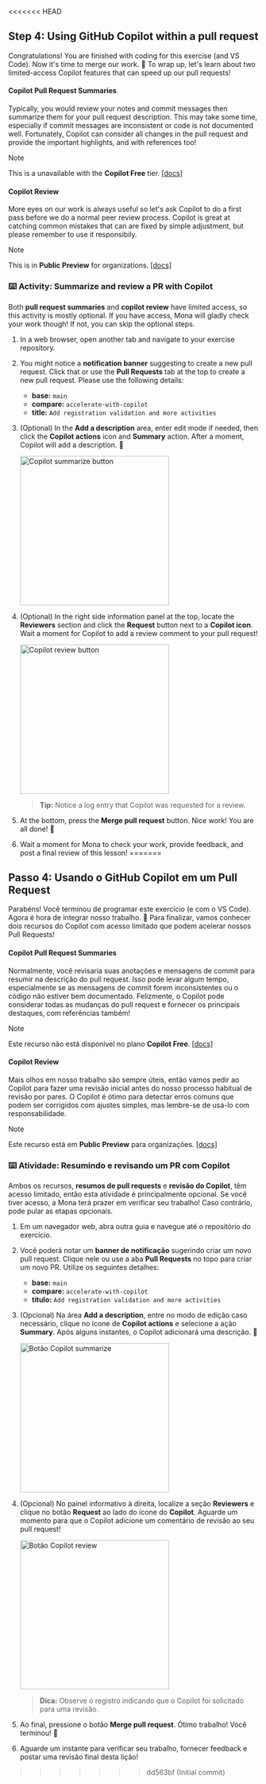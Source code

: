 <<<<<<< HEAD
## Step 4: Using GitHub Copilot within a pull request

Congratulations! You are finished with coding for this exercise (and VS Code). Now it's time to merge our work. :tada: To wrap up, let's learn about two limited-access Copilot features that can speed up our pull requests!

#### Copilot Pull Request Summaries

Typically, you would review your notes and commit messages then summarize them for your pull request description. This may take some time, especially if commit messages are inconsistent or code is not documented well. Fortunately, Copilot can consider all changes in the pull request and provide the important highlights, and with references too!

> [!NOTE]  
> This is a unavailable with the **Copilot Free** tier. [[docs]](https://docs.github.com/en/enterprise-cloud@latest/copilot/using-github-copilot/using-github-copilot-for-pull-requests/creating-a-pull-request-summary-with-github-copilot)

#### Copilot Review

More eyes on our work is always useful so let's ask Copilot to do a first pass before we do a normal peer review process. Copilot is great at catching common mistakes that can are fixed by simple adjustment, but please remember to use it responsibily.

> [!NOTE]  
> This is in **Public Preview** for organizations. [[docs]](https://docs.github.com/en/copilot/using-github-copilot/code-review/using-copilot-code-review)

### :keyboard: Activity: Summarize and review a PR with Copilot

Both **pull request summaries** and **copilot review** have limited access, so this activity is mostly optional. If you have access, Mona will gladly check your work though! If not, you can skip the optional steps.

1. In a web browser, open another tab and navigate to your exercise repository.

1. You might notice a **notification banner** suggesting to create a new pull request. Click that or use the **Pull Requests** tab at the top to create a new pull request. Please use the following details:

   - **base:** `main`
   - **compare:** `accelerate-with-copilot`
   - **title:** `Add registration validation and more activities`

1. (Optional) In the **Add a description** area, enter edit mode if needed, then click the **Copilot actions** icon and **Summary** action. After a moment, Copilot will add a description. :memo:

   <img alt="Copilot summarize button " width="300px" src="https://github.com/user-attachments/assets/3fc5fab4-db03-4ab8-8a16-cdd71ec2ded0">

1. (Optional) In the right side information panel at the top, locate the **Reviewers** section and click the **Request** button next to a **Copilot icon**. Wait a moment for Copilot to add a review comment to your pull request!

   <img alt="Copilot review button" width="300px" src="https://github.com/user-attachments/assets/39b15002-a235-4c25-b09d-6a8097e27b62">

   > **Tip:** Notice a log entry that Copilot was requested for a review.

1. At the bottom, press the **Merge pull request** button. Nice work! You are all done! :tada:

1. Wait a moment for Mona to check your work, provide feedback, and post a final review of this lesson!
=======
## Passo 4: Usando o GitHub Copilot em um Pull Request

Parabéns! Você terminou de programar este exercício (e com o VS Code). Agora é hora de integrar nosso trabalho. :tada: Para finalizar, vamos conhecer dois recursos do Copilot com acesso limitado que podem acelerar nossos Pull Requests!

#### Copilot Pull Request Summaries

Normalmente, você revisaria suas anotações e mensagens de commit para resumir na descrição do pull request. Isso pode levar algum tempo, especialmente se as mensagens de commit forem inconsistentes ou o código não estiver bem documentado. Felizmente, o Copilot pode considerar todas as mudanças do pull request e fornecer os principais destaques, com referências também!

> [!NOTE]  
> Este recurso não está disponível no plano **Copilot Free**. [[docs]](https://docs.github.com/en/enterprise-cloud@latest/copilot/using-github-copilot/using-github-copilot-for-pull-requests/creating-a-pull-request-summary-with-github-copilot)

#### Copilot Review

Mais olhos em nosso trabalho são sempre úteis, então vamos pedir ao Copilot para fazer uma revisão inicial antes do nosso processo habitual de revisão por pares. O Copilot é ótimo para detectar erros comuns que podem ser corrigidos com ajustes simples, mas lembre-se de usá-lo com responsabilidade.

> [!NOTE]  
> Este recurso está em **Public Preview** para organizações. [[docs]](https://docs.github.com/en/copilot/using-github-copilot/code-review/using-copilot-code-review)

### :keyboard: Atividade: Resumindo e revisando um PR com Copilot

Ambos os recursos, **resumos de pull requests** e **revisão do Copilot**, têm acesso limitado, então esta atividade é principalmente opcional. Se você tiver acesso, a Mona terá prazer em verificar seu trabalho! Caso contrário, pode pular as etapas opcionais.

1. Em um navegador web, abra outra guia e navegue até o repositório do exercício.

2. Você poderá notar um **banner de notificação** sugerindo criar um novo pull request. Clique nele ou use a aba **Pull Requests** no topo para criar um novo PR. Utilize os seguintes detalhes:

   - **base:** `main`
   - **compare:** `accelerate-with-copilot`
   - **título:** `Add registration validation and more activities`

3. (Opcional) Na área **Add a description**, entre no modo de edição caso necessário, clique no ícone de **Copilot actions** e selecione a ação **Summary**. Após alguns instantes, o Copilot adicionará uma descrição. :memo:

   <img alt="Botão Copilot summarize" width="300px" src="https://github.com/user-attachments/assets/3fc5fab4-db03-4ab8-8a16-cdd71ec2ded0">

4. (Opcional) No painel informativo à direita, localize a seção **Reviewers** e clique no botão **Request** ao lado do ícone do **Copilot**. Aguarde um momento para que o Copilot adicione um comentário de revisão ao seu pull request!

   <img alt="Botão Copilot review" width="300px" src="https://github.com/user-attachments/assets/39b15002-a235-4c25-b09d-6a8097e27b62">

   > **Dica:** Observe o registro indicando que o Copilot foi solicitado para uma revisão.

5. Ao final, pressione o botão **Merge pull request**. Ótimo trabalho! Você terminou! :tada:

6. Aguarde um instante para verificar seu trabalho, fornecer feedback e postar uma revisão final desta lição!

>>>>>>> dd563bf (Initial commit)
